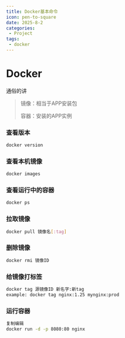 ```yaml
---
title: Docker基本命令
icon: pen-to-square
date: 2025-8-2
categories:
 - Project
tags:
 - docker
---
```

# Docker
通俗的讲

>镜像：相当于APP安装包
>
>容器：安装的APP实例

### 查看版本

```bash
docker version
```

### 查看本机镜像

```bash
docker images
```

### 查看运行中的容器

```bash
docker ps
```

### 拉取镜像

```bash
docker pull 镜像名[:tag]
```
### 删除镜像

```bash
docker rmi 镜像ID
```

### 给镜像打标签

```bash
docker tag 源镜像ID 新名字:新tag
example: docker tag nginx:1.25 mynginx:prod
```

### 运行容器

```bash
复制编辑
docker run -d -p 8080:80 nginx
```